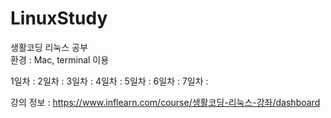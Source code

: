 # LinuxStudy

생활코딩 리눅스 공부 </br>
환경 : Mac, terminal 이용

1일차 : 
2일차 : 
3일차 : 
4일차 : 
5일차 : 
6일차 : 
7일차 : 


강의 정보 : https://www.inflearn.com/course/생활코딩-리눅스-강좌/dashboard
